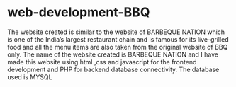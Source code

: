 # web-development-BBQ
The website created is similar to the website of  BARBEQUE NATION which is one of the India’s largest restaurant chain and is famous for its live-grilled food and all the menu items are also taken from the original website of BBQ only. The name of the website created is BARBEQUE NATION and I have made this website using html ,css and javascript for the frontend development and PHP for backend database connectivity. The database used is MYSQL
